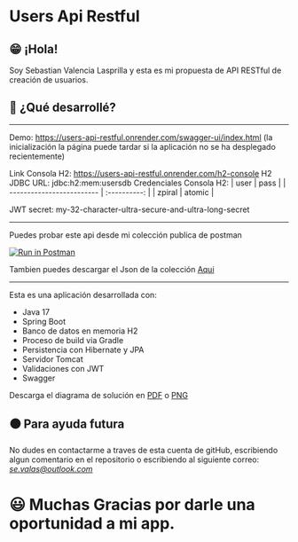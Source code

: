 # Users Api Restful

## :grin: ¡Hola!

Soy Sebastian Valencia Lasprilla y esta es mi propuesta de API RESTful de creación de usuarios.

## :red_circle: ¿Qué desarrollé?

---

Demo: https://users-api-restful.onrender.com/swagger-ui/index.html (la inicialización la página puede tardar si la aplicación no se ha desplegado recientemente)

Link Consola H2: https://users-api-restful.onrender.com/h2-console
H2 JDBC URL: jdbc:h2:mem:usersdb
Credenciales Consola H2:
| user | pass |
| ------------------------- | :----------: |
| zpiral | atomic |

JWT secret: my-32-character-ultra-secure-and-ultra-long-secret

---
Puedes probar este api desde mi colección publica de postman

[![Run in Postman](https://run.pstmn.io/button.svg)](https://app.getpostman.com/run-collection/13803094-95e04e55-719b-4d69-a169-087670b4de42?action=collection%2Ffork&collection-url=entityId%3D13803094-95e04e55-719b-4d69-a169-087670b4de42%26entityType%3Dcollection%26workspaceId%3Daf999cbc-3be6-446e-aab8-63b89f5d774f)

Tambien puedes descargar el Json de la colección [Aqui](https://github.com/Sevalas/users-api-restful/raw/master/user-api-restful.postman_collection.json "download")

---

Esta es una aplicación desarrollada con:

- Java 17
- Spring Boot
- Banco de datos en memoria H2
- Proceso de build via Gradle
- Persistencia con Hibernate y JPA
- Servidor Tomcat
- Validaciones con JWT
- Swagger

Descarga el diagrama de solución en [PDF](https://github.com/Sevalas/users-api-restful/raw/master/diagrama-solucion.pdf "download") o [PNG](https://github.com/Sevalas/users-api-restful/raw/master/diagrama-solucion.png "download")

## :black_circle: Para ayuda futura

No dudes en contactarme a traves de esta cuenta de gitHub, escribiendo algun comentario en el repositorio o escribiendo al siguiente correo: *se.valas@outlook.com*

# :smiley: Muchas Gracias por darle una oportunidad a mi app.
